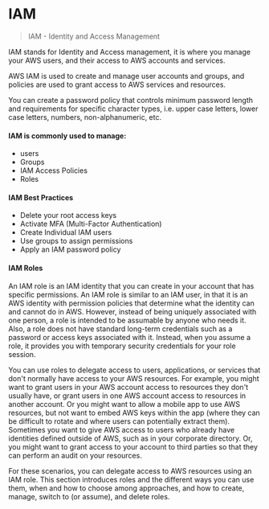 # IAM 

> IAM - Identity and Access Management

IAM stands for Identity and Access management, it is where you manage your AWS users, and their access to AWS accounts and services.

AWS IAM is used to create and manage user accounts and groups, and policies are used to grant access to AWS services and resources.

You can create a password policy that controls minimum password length and requirements for specific character types, i.e. upper case letters, lower case letters, numbers, non-alphanumeric, etc.

#### IAM is commonly used to manage:
- users
- Groups
- IAM Access Policies
- Roles 


#### IAM Best Practices
- Delete your root access keys
- Activate MFA (Multi-Factor Authentication)
- Create Individual IAM users
- Use groups to assign permissions
- Apply an IAM password policy


#### IAM Roles

An IAM role is an IAM identity that you can create in your account that has specific permissions. An IAM role is similar to an IAM user, in that it is an AWS identity with permission policies that determine what the identity can and cannot do in AWS. However, instead of being uniquely associated with one person, a role is intended to be assumable by anyone who needs it. Also, a role does not have standard long-term credentials such as a password or access keys associated with it. Instead, when you assume a role, it provides you with temporary security credentials for your role session.

You can use roles to delegate access to users, applications, or services that don't normally have access to your AWS resources. For example, you might want to grant users in your AWS account access to resources they don't usually have, or grant users in one AWS account access to resources in another account. Or you might want to allow a mobile app to use AWS resources, but not want to embed AWS keys within the app (where they can be difficult to rotate and where users can potentially extract them). Sometimes you want to give AWS access to users who already have identities defined outside of AWS, such as in your corporate directory. Or, you might want to grant access to your account to third parties so that they can perform an audit on your resources.

For these scenarios, you can delegate access to AWS resources using an IAM role. This section introduces roles and the different ways you can use them, when and how to choose among approaches, and how to create, manage, switch to (or assume), and delete roles.